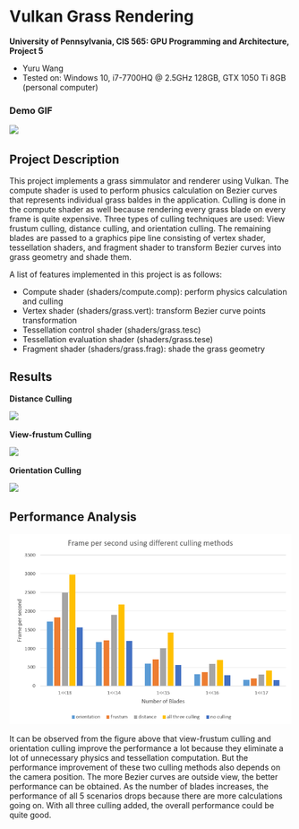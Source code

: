 Vulkan Grass Rendering
========================

**University of Pennsylvania, CIS 565: GPU Programming and Architecture, Project 5**

* Yuru Wang
* Tested on: Windows 10, i7-7700HQ @ 2.5GHz 128GB, GTX 1050 Ti 8GB (personal computer)

### Demo GIF

![](images/demo.gif)

## Project Description ##
This project implements a grass simmulator and renderer using Vulkan. The compute shader is used to perform phusics calculation on Bezier curves that represents individual grass baldes in the application. Culling is done in the compute shader as well because rendering every grass blade on every frame is quite expensive. Three types of culling techniques are used: View frustum culling, distance culling, and orientation culling. The remaining blades are passed to a graphics pipe line consisting of vertex shader, tessellation shaders, and fragment shader to transform Bezier curves into grass geometry and shade them.

A list of features implemented in this project is as follows:
* Compute shader (shaders/compute.comp): perform physics calculation and culling
* Vertex shader (shaders/grass.vert): transform Bezier curve points transformation
* Tessellation control shader (shaders/grass.tesc)
* Tessellation evaluation shader (shaders/grass.tese)
* Fragment shader (shaders/grass.frag): shade the grass geometry

## Results ##

**Distance Culling**

![](img/distance_culling.gif)

**View-frustum Culling**

![](img/view-frustum.gif)

**Orientation Culling**

![](img/orientation-culling.gif)

## Performance Analysis ##

![](img/performance.png)

It can be observed from the figure above that view-frustum culling and orientation culling improve the performance a lot because they eliminate a lot of unnecessary physics and tessellation computation. But the performance improvement of these two culling methods also depends on the camera position. The more Bezier curves are outside view, the better performance can be obtained. As the number of blades increases, the performance of all 5 scenarios drops because there are more calculations going on. With all three culling added, the overall performance could be quite good.
